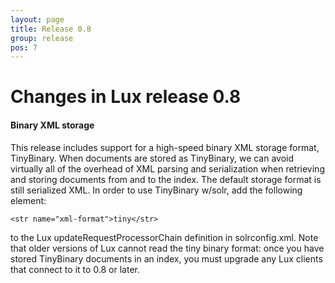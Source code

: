 ```yaml
---
layout: page
title: Release 0.8
group: release
pos: 7
---
```


# Changes in Lux release 0.8

#### Binary XML storage

This release includes support for a high-speed binary XML storage format,
TinyBinary.  When documents are stored as TinyBinary, we can avoid
virtually all of the overhead of XML parsing and serialization when
retrieving and storing documents from and to the index.  The default
storage format is still serialized XML. In order to use TinyBinary w/solr,
add the following element:

    <str name="xml-format">tiny</str>

to the Lux updateRequestProcessorChain definition in solrconfig.xml. Note
that older versions of Lux cannot read the tiny binary format: once you
have stored TinyBinary documents in an index, you must upgrade any Lux
clients that connect to it to 0.8 or later.

